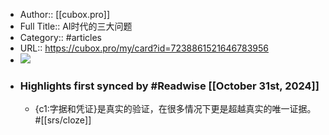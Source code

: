 - Author:: [[cubox.pro]]
- Full Title:: AI时代的三大问题
- Category:: #articles
- URL:: https://cubox.pro/my/card?id=7238861521646783956
- ![](https://readwise-assets.s3.amazonaws.com/static/images/article0.00998d930354.png)
- ### Highlights first synced by #Readwise [[October 31st, 2024]]
    - {c1:字据和凭证}是真实的验证，在很多情况下更是超越真实的唯一证据。#[[srs/cloze]]
